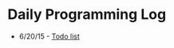 # Daily Programming Log
* 6/20/15 - [Todo list](https://github.com/trvrsalom/dailyprogrammer/tree/master/6:20:15)
